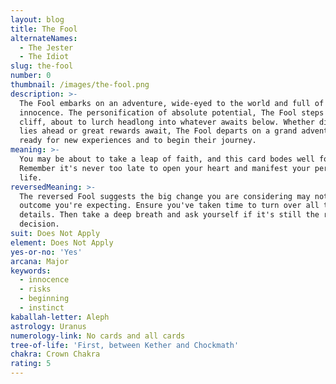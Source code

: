 ```yaml
---
layout: blog
title: The Fool
alternateNames:
  - The Jester
  - The Idiot
slug: the-fool
number: 0
thumbnail: /images/the-fool.png
description: >-
  The Fool embarks on an adventure, wide-eyed to the world and full of carefree
  innocence. The personification of absolute potential, The Fool steps off a
  cliff, about to lurch headlong into whatever awaits below. Whether disaster
  lies ahead or great rewards await, The Fool departs on a grand adventure,
  ready for new experiences and to begin their journey.
meaning: >-
  You may be about to take a leap of faith, and this card bodes well for you.
  Remember it's never too late to open your heart and manifest your perfect
  life.
reversedMeaning: >-
  The reversed Fool suggests the big change you are considering may not have the
  outcome you're expecting. Ensure you've taken time to turn over all the
  details. Then take a deep breath and ask yourself if it's still the right
  decision.
suit: Does Not Apply
element: Does Not Apply
yes-or-no: 'Yes'
arcana: Major
keywords:
  - innocence
  - risks
  - beginning
  - instinct
kaballah-letter: Aleph
astrology: Uranus
numerology-link: No cards and all cards
tree-of-life: 'First, between Kether and Chockmath'
chakra: Crown Chakra
rating: 5
---
```


